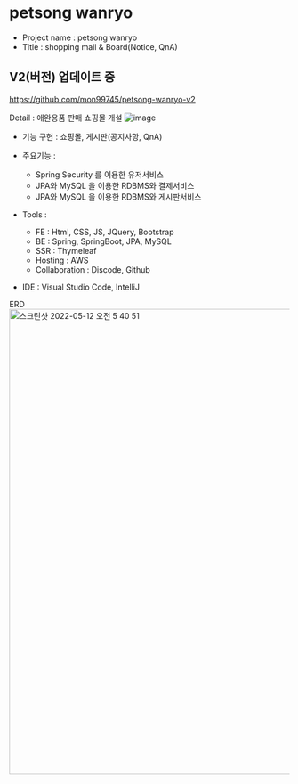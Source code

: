 # petsong wanryo
- Project name : petsong wanryo
- Title : shopping mall & Board(Notice, QnA)

## V2(버전) 업데이트 중
https://github.com/mon99745/petsong-wanryo-v2



Detail : 애완용품 판매 쇼핑몰 개설
![image](https://user-images.githubusercontent.com/84507123/149527325-042881f6-adee-4bfc-837f-89e02af24bd6.png)
 



- 기능 구현 : 쇼핑몰, 게시판(공지사항, QnA)

- 주요기능 :

  - Spring Security 를 이용한 유저서비스
  - JPA와 MySQL 을 이용한 RDBMS와 결제서비스
  - JPA와 MySQL 을 이용한 RDBMS와 게시판서비스
  
- Tools : 
  
  - FE : Html, CSS, JS, JQuery, Bootstrap
  - BE : Spring, SpringBoot, JPA, MySQL 
  - SSR : Thymeleaf
  - Hosting : AWS
  - Collaboration : Discode, Github
    
- IDE : Visual Studio Code, IntelliJ 


ERD 
<img width="836" alt="스크린샷 2022-05-12 오전 5 40 51" src="https://user-images.githubusercontent.com/84507123/167944162-0eb84325-5a62-4384-bc60-8c301f445461.png">


